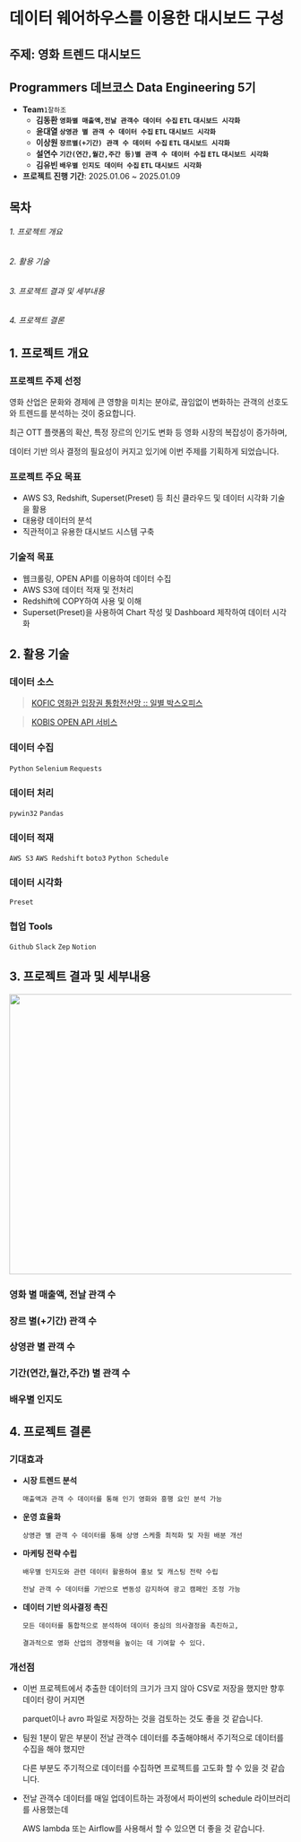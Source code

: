 # 데이터 웨어하우스를 이용한 대시보드 구성
## 주제: 영화 트렌드 대시보드
## Programmers 데브코스 Data Engineering 5기 
- <b>Team</b>`1잘하조`
  - <b>김동환 `영화별 매출액,전날 관객수 데이터 수집` `ETL` `대시보드 시각화`</b>
  - <b>윤대열 `상영관 별 관객 수 데이터 수집` `ETL` `대시보드 시각화`</b>
  - <b>이상원 `장르별(+기간) 관객 수 데이터 수집` `ETL` `대시보드 시각화`</b>
  - <b>설연수 `기간(연간,월간,주간 등)별 관객 수 데이터 수집` `ETL` `대시보드 시각화`</b>
  - <b>김유빈 `배우별 인지도 데이터 수집` `ETL` `대시보드 시각화`</b>
- **프로젝트 진행 기간**: 2025.01.06 ~ 2025.01.09

## 목차
###### 1. 프로젝트 개요
###### 2. 활용 기술
###### 3. 프로젝트 결과 및 세부내용
###### 4. 프로젝트 결론

## 1. 프로젝트 개요
### 프로젝트 주제 선정
영화 산업은 문화와 경제에 큰 영향을 미치는 분야로, 끊임없이 변화하는 관객의 선호도와 트렌드를 분석하는 것이 중요합니다.
  
최근 OTT 플랫폼의 확산, 특정 장르의 인기도 변화 등 영화 시장의 복잡성이 증가하며,
  
데이터 기반 의사 결정의 필요성이 커지고 있기에 이번 주제를 기획하게 되었습니다.
  
### 프로젝트 주요 목표
- AWS S3, Redshift, Superset(Preset) 등 최신 클라우드 및 데이터 시각화 기술을 활용
- 대용량 데이터의 분석
- 직관적이고 유용한 대시보드 시스템 구축

### 기술적 목표
- 웹크롤링, OPEN API를 이용하여 데이터 수집
- AWS S3에 데이터 적재 및 전처리
- Redshift에 COPY하여 사용 및 이해
- Superset(Preset)을 사용하여 Chart 작성 및 Dashboard 제작하여 데이터 시각화

## 2. 활용 기술 
### 데이터 소스
> [KOFIC 영화관 입장권 통합전산망 :: 일별 박스오피스](https://www.kobis.or.kr/kobis/business/stat/boxs/findDailyBoxOfficeList.do)

> [KOBIS OPEN API 서비스](https://www.kobis.or.kr/kobisopenapi/homepg/main/main.do)

### 데이터 수집
`Python` `Selenium` `Requests`

### 데이터 처리
`pywin32` `Pandas`

### 데이터 적재
`AWS S3` `AWS Redshift` `boto3` `Python Schedule`

### 데이터 시각화
`Preset`

### 협업 Tools
`Github` `Slack` `Zep` `Notion`

## 3. 프로젝트 결과 및 세부내용
<img src="https://github.com/user-attachments/assets/5cfce004-4e93-4bad-8c88-10c8dc5a8bf5"  width="1000" height="500"/><br>

### 영화 별 매출액, 전날 관객 수

### 장르 별(+기간) 관객 수

### 상영관 별 관객 수

### 기간(연간,월간,주간) 별 관객 수

### 배우별 인지도

## 4. 프로젝트 결론

### 기대효과
- **시장 트렌드 분석**
  
  `매출액과 관객 수 데이터를 통해 인기 영화와 흥행 요인 분석 가능`
  
- **운영 효율화**
  
  `상영관 별 관객 수 데이터를 통해 상영 스케줄 최적화 및 자원 배분 개선`

- **마케팅 전략 수립**
  
  `배우별 인지도와 관련 데이터 활용하여 홍보 및 캐스팅 전략 수립`
  
  `전날 관객 수 데이터를 기반으로 변동성 감지하여 광고 캠페인 조정 가능`

- **데이터 기반 의사결정 촉진**
  
  `모든 데이터를 통합적으로 분석하여 데이터 중심의 의사결정을 촉진하고,`
  
  `결과적으로 영화 산업의 경쟁력을 높이는 데 기여할 수 있다.`

### 개선점
- 이번 프로젝트에서 추출한 데이터의 크기가 크지 않아 CSV로 저장을 했지만 향후 데이터 량이 커지면

  parquet이나 avro 파일로 저장하는 것을 검토하는 것도 좋을 것 같습니다.
- 팀원 1분이 맡은 부분이 전날 관객수 데이터를 추출해야해서 주기적으로 데이터를 수집을 해야 했지만
  
  다른 부분도  주기적으로 데이터를 수집하면 프로젝트를 고도화 할 수 있을 것 같습니다.
- 전날 관객수 데이터를 매일 업데이트하는 과정에서 파이썬의 schedule 라이브러리를 사용했는데
  
  AWS lambda 또는 Airflow를 사용해서 할 수 있으면 더 좋을 것 같습니다.
